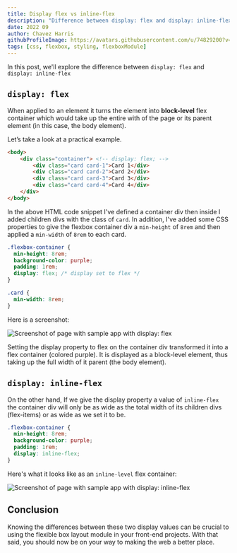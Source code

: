 ```yaml
---
title: Display flex vs inline-flex
description: "Difference between display: flex and display: inline-flex"
date: 2022 09
author: Chavez Harris
githubProfileImage: https://avatars.githubusercontent.com/u/74829200?v=4
tags: [css, flexbox, styling, flexboxModule]
---
```


In this post, we'll explore the difference between `display: flex` and `display: inline-flex`

<!-- more -->

## `display: flex`

When applied to an element it turns the element into **block-level** flex container which would take up the entire with of the page or its parent element (in this case, the body element).

Let’s take a look at a practical example.

```html
<body>
	<div class="container"> <!-- display: flex; -->
		<div class="card card-1">Card 1</div>
		<div class="card card-2">Card 2</div>
		<div class="card card-3">Card 3</div>
		<div class="card card-4">Card 4</div>
	</div>
</body>
```

In the above HTML code snippet I've defined a container div then inside I added children divs with the class of `card`. In addition, I've added some CSS properties to give the flexbox container div a `min-height` of `8rem` and then applied a `min-width` of `8rem` to each card.

```css
.flexbox-container {
  min-height: 8rem;
  background-color: purple;
  padding: 1rem;
  display: flex; /* display set to flex */
}

.card {
  min-width: 8rem;
}
```

Here is a screenshot:

![Screenshot of page with sample app with display: flex](/images/articles/display-flex-vs-inline-flex/snapshot_of_page_display_flex.png)

Setting the display property to flex on the container div transformed it into a flex container (colored purple). It is displayed as a block-level element, thus taking up the full width of it parent (the body element).

## `display: inline-flex`

On the other hand, If we give the display property a value of `inline-flex` the container div will only be as wide as the total width of its children divs (flex-items) or as wide as we set it to be.

```css
.flexbox-container {
  min-height: 8rem;
  background-color: purple;
  padding: 1rem;
  display: inline-flex;
}
```

Here's what it looks like as an `inline-level` flex container:

![Screenshot of page with sample app with display: inline-flex](/images/articles/display-flex-vs-inline-flex/snapshot_of_page_display_inline_flex.png)

## Conclusion

Knowing the differences between these two display values can be crucial to using the flexible box layout module in your front-end projects. With that said, you should now be on your way to making the web a better place.
